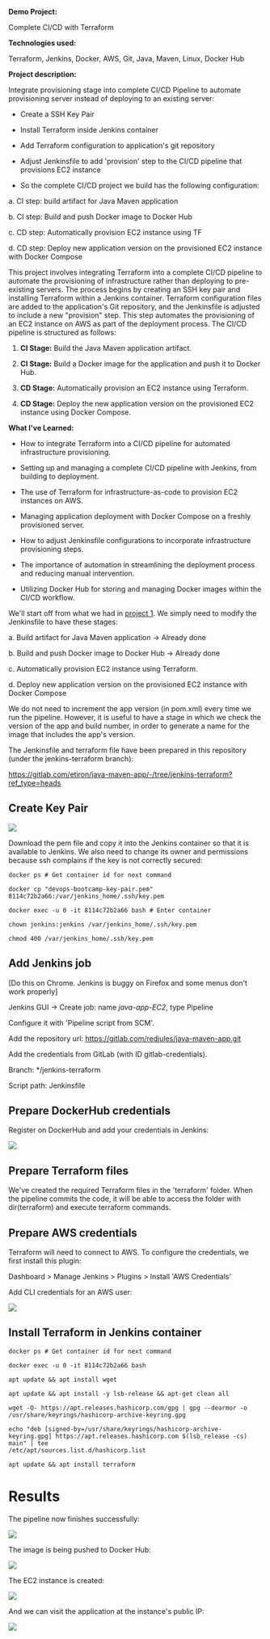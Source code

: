 **Demo Project:**

Complete CI/CD with Terraform

**Technologies used:**

Terraform, Jenkins, Docker, AWS, Git, Java, Maven, Linux, Docker Hub

**Project description:**

Integrate provisioning stage into complete CI/CD Pipeline to automate
provisioning server instead of deploying to an existing server:

-   Create a SSH Key Pair

-   Install Terraform inside Jenkins container

-   Add Terraform configuration to application's git repository

-   Adjust Jenkinsfile to add 'provision' step to the CI/CD pipeline
    that provisions EC2 instance

-   So the complete CI/CD project we build has the following
    configuration:

a.  CI step: build artifact for Java Maven application

b.  CI step: Build and push Docker image to Docker Hub

c.  CD step: Automatically provision EC2 instance using TF

d.  CD step: Deploy new application version on the provisioned EC2
    instance with Docker Compose

This project involves integrating Terraform into a complete CI/CD
pipeline to automate the provisioning of infrastructure rather than
deploying to pre-existing servers. The process begins by creating an SSH
key pair and installing Terraform within a Jenkins container. Terraform
configuration files are added to the application\'s Git repository, and
the Jenkinsfile is adjusted to include a new \"provision\" step. This
step automates the provisioning of an EC2 instance on AWS as part of the
deployment process. The CI/CD pipeline is structured as follows:

1.  **CI Stage:** Build the Java Maven application artifact.

2.  **CI Stage:** Build a Docker image for the application and push it
    to Docker Hub.

3.  **CD Stage:** Automatically provision an EC2 instance using
    Terraform.

4.  **CD Stage:** Deploy the new application version on the provisioned
    EC2 instance using Docker Compose.

**What I\'ve Learned:**

-   How to integrate Terraform into a CI/CD pipeline for automated
    infrastructure provisioning.

-   Setting up and managing a complete CI/CD pipeline with Jenkins, from
    building to deployment.

-   The use of Terraform for infrastructure-as-code to provision EC2
    instances on AWS.

-   Managing application deployment with Docker Compose on a freshly
    provisioned server.

-   How to adjust Jenkinsfile configurations to incorporate
    infrastructure provisioning steps.

-   The importance of automation in streamlining the deployment process
    and reducing manual intervention.

-   Utilizing Docker Hub for storing and managing Docker images within
    the CI/CD workflow.



We\'ll start off from what we had in [project 1](https://github.com/Tyronnosaurus/jenkins-cicd-java-kubernetes-ecr). We simply need to modify
the Jenkinsfile to have these stages:

a.  Build artifact for Java Maven application → Already done

b.  Build and push Docker image to Docker Hub → Already done

c.  Automatically provision EC2 instance using Terraform.

d.  Deploy new application version on the provisioned EC2 instance with
    Docker Compose

We do not need to increment the app version (in pom.xml) every time we
run the pipeline. However, it is useful to have a stage in which we
check the version of the app and build number, in order to generate a
name for the image that includes the app\'s version.

The Jenkinsfile and terraform file have been prepared in this repository
(under the jenkins-terraform branch):

https://gitlab.com/etiron/java-maven-app/-/tree/jenkins-terraform?ref_type=heads

## Create Key Pair

![](media/media/image1.png)

Download the pem file and copy it into the Jenkins container so that it
is available to Jenkins. We also need to change its owner and
permissions because ssh complains if the key is not correctly secured:

```
docker ps # Get container id for next command

docker cp "devops-bootcamp-key-pair.pem" 8114c72b2a66:/var/jenkins_home/.ssh/key.pem

docker exec -u 0 -it 8114c72b2a66 bash # Enter container

chown jenkins:jenkins /var/jenkins_home/.ssh/key.pem

chmod 400 /var/jenkins_home/.ssh/key.pem
```

## Add Jenkins job

\[Do this on Chrome. Jenkins is buggy on Firefox and some menus don\'t
work properly\]

Jenkins GUI → Create job: name *java-app-EC2*, type Pipeline

Configure it with \'Pipeline script from SCM\'.

Add the repository url: <https://gitlab.com/redjules/java-maven-app.git>

Add the credentials from GitLab (with ID gitlab-credentials).

Branch: \*/jenkins-terraform

Script path: Jenkinsfile

## Prepare DockerHub credentials

Register on DockerHub and add your credentials in Jenkins:

![](media/media/image2.png)

## Prepare Terraform files

We\'ve created the required Terraform files in the \'terraform\' folder.
When the pipeline commits the code, it will be able to access the folder
with dir(terraform) and execute terraform commands.

## Prepare AWS credentials

Terraform will need to connect to AWS. To configure the credentials, we
first install this plugin:

Dashboard \> Manage Jenkins \> Plugins \> Install \'AWS Credentials\'

Add CLI credentials for an AWS user:

![](media/media/image3.png)

## Install Terraform in Jenkins container
```
docker ps # Get container id for next command

docker exec -u 0 -it 8114c72b2a66 bash

apt update && apt install wget

apt update && apt install -y lsb-release && apt-get clean all

wget -O- https://apt.releases.hashicorp.com/gpg | gpg --dearmor -o
/usr/share/keyrings/hashicorp-archive-keyring.gpg

echo "deb [signed-by=/usr/share/keyrings/hashicorp-archive-keyring.gpg] https://apt.releases.hashicorp.com $(lsb_release -cs) main" | tee
/etc/apt/sources.list.d/hashicorp.list

apt update && apt install terraform
```

# Results

The pipeline now finishes successfully:

![](media/media/image4.png)

The image is being pushed to Docker Hub:

![](media/media/image5.png)

The EC2 instance is created:

![](media/media/image6.png)

And we can visit the application at the instance\'s public IP:

![](media/media/image7.png)
